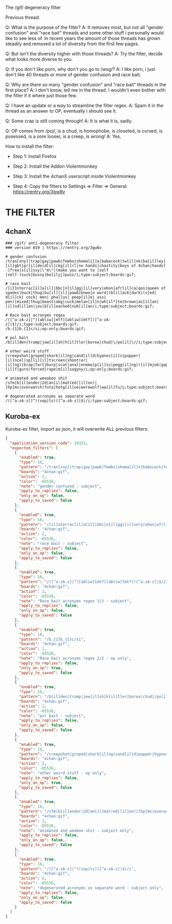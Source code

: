 The /gif/ degeneracy filter

Previous thread:

Q: What is the purpose of the filter?
A: It removes most, but not all "gender confusion" and "race bait" threads and some other stuff i personally would like to see less of. In recent years the amount of those threads has grown steadily and removed a lot of diversity from the first few pages.

Q: But isn't the diversity higher with those threads?
A: Try the filter, decide what looks more diverse to you.

Q: If you don't like porn, why don't you go to /wsg/?
A: I like porn, i just don't like 40 threads or more of gender confusion and race bait.

Q: Why are there so many "gender confusion" and "race bait" threads in the first place?
A: I don't know, tell me in the thread. I wouldn't even bother with the filter if it where just those few.

Q: I have an update or a way to streamline the filter regex.
A: Spam it in the thread as an answer to OP, eventually i should see it.

Q: Some crap is still coming through!
A: It is what it is, sadly.

Q: OP comes from /pol/, is a chud, is homophobe, is closeted, is cursed, is posessed, is a sore looser, is a creep, is wrong!
A: Yes.

How to install the filter:

* Step 1: Install Firefox

* Step 2: Install the Addon Violentmonkey

* Step 3: Install the 4chanX userscript inside Violentmonkey

* Step 4: Copy the filters to Settings => Filter => General: https://rentry.org/3gw8v


# THE FILTER

## 4chanX
```
### /gif/ anti-degeneracy filter
### version 019 | https://rentry.org/3gw8v

# gender confusion
/tran[sny]|trap|gay|pawb|fembo|shema[il]e|babecock|tw[il]nk|ba[il]ley|[il]gbt|pr[il]de|d[il]ckg[il]rl|no hands|chastity|boys of 4chan|hands[ -]free|s[il]ssy|\"m\"|(make you want to |self |self-)suck|bussy|bo[ilyj]puss/i;type:subject;boards:gif;

# race bait
/[il]nterrac[il]a[il]|bbc|n[il]gg|[il]vory|ebon|afr[il]ca|qos|queen of spades|buck|thug|bu[il][il]|pawb|bnwo|n word|(b[il]ack|dark)(s|ed| d[il]ck| cock| men| phallus| peop[il]e| ass| pen)|mixed|thug|beast|abg|cuck|melan[il]n|wh[il*]te|brown|as[il]an|[il]nd[il]an|jav|b[il]eached|nub[il]an/i;type:subject;boards:gif;

# Race bait acronyms regex
/([^a-zA-z]|^)[abliw][mtf][abliw][mtf]([^a-zA-z]|$)/i;type:subject;boards:gif;
/b.{1}b.{1}c/si;op:only;boards:gif;

# pol bait
/b[il]den|trump|jew[il]sh|h[il]tler|borea|chud|\/po[il]\//i;type:subject;boards:gif;

# other weird stuff
/creepshot|groped|shark[il]ng|cand[il]d|hypnos[il]s|popper|[il]ncel|sp[li][il]tscreen|shoot(er|[il]ng)|brap|fart|burp|scat|anal|enema|p[il]ss|pegg[il]ng|r[il]mjob|gape|g[il][il]f|guro|forced|rape|m[il]sogyny/i;op:only;boards:gif;

# animated and weeaboo shit
/sfm|b[il]ender|2d|an[il]mat(ed|[il]on)|[hp]mv|overwatch|futa|hotg[il]ue|werewolf|wa[il]fu/i;type:subject;boards:gif;

# degenerated acronyms as separate word
/([^a-zA-z]|^)(sop|ts)([^a-zA-z]|$)/i;type:subject;boards:gif;
```

## Kuroba-ex

Kuroba-ex filter, import as json, it will overwrite ALL previous filters:

``` json
{
  "application_version_code": 10323,
  "exported_filters": [
    {
      "enabled": true,
      "type": 16,
      "pattern": "/tran[sny]|trap|gay|pawb|fembo|shema[il]e|babecock|tw[il]nk|ba[il]ley|[il]gbt|pr[il]de|d[il]ckg[il]rl|no hands|boys of 4chan|chastity|hands[ -]free|s[il]ssy|\"m\"|(make you want to |self |self-)suck|bussy|bo[ilyj]puss/i",
      "boards": "4chan:gif",
      "action": 2,
      "color": -65536,
      "note": "gender confused - subject",
      "apply_to_replies": false,
      "only_on_op": false,
      "apply_to_saved": false
    },
    {
      "enabled": true,
      "type": 16,
      "pattern": "/[il]nterrac[il]a[il]|bbc|n[il]gg|[il]vory|ebon|afr[il]ca|qos|queen of spades|buck|thug|bu[il][il]|pawb|bnwo|n word|(b[il]ack|dark)(s|ed| d[il]ck| cock| men| phallus| peop[il]e| ass| pen)|mixed|thug|beast|abg|cuck|melan[il]n|wh[il*]te|brown|as[il]an|[il]nd[il]an|jav|b[il]eached|nub[il]an/i",
      "boards": "4chan:gif",
      "action": 2,
      "color": -65536,
      "note": "race bait - subject",
      "apply_to_replies": false,
      "only_on_op": false,
      "apply_to_saved": false
    },
    {
      "enabled": true,
      "type": 16,
      "pattern": "/([^a-zA-z]|^)[abliw][mtf][abliw][mtf]([^a-zA-z]|$)/i",
      "boards": "4chan:gif",
      "action": 2,
      "color": -65536,
      "note": "Race bait acronyms regex 1/2 - subject",
      "apply_to_replies": false,
      "only_on_op": false,
      "apply_to_saved": false
    },
    {
      "enabled": true,
      "type": 16,
      "pattern": "/b.{1}b.{1}c/si",
      "boards": "4chan:gif",
      "action": 2,
      "color": -65536,
      "note": "Race bait acronyms regex 2/2 - op only",
      "apply_to_replies": false,
      "only_on_op": true,
      "apply_to_saved": false
    },
    {
      "enabled": true,
      "type": 16,
      "pattern": "/b[il]den|trump|jew[il]sh|h[il]tler|borea|chud|/po[il]//i",
      "boards": "4chan:gif",
      "action": 2,
      "color": -65536,
      "note": "pol bait - subject",
      "apply_to_replies": false,
      "only_on_op": false,
      "apply_to_saved": false
    },
    {
      "enabled": true,
      "type": 16,
      "pattern": "/creepshot|groped|shark[il]ng|cand[il]d|popper|hypnos[il]s|[il]ncel|sp[li][il]tscreen|shoot(er|[il]ng)|brap|fart|burp|scat|anal|enema|p[il]ss|pegg[il]ng|r[il]mjob|gape|g[il][il]f|guro|forced|rape|m[il]sogyny/i",
      "boards": "4chan:gif",
      "action": 2,
      "color": -65536,
      "note": "other weird stuff - op only",
      "apply_to_replies": false,
      "only_on_op": true,
      "apply_to_saved": false
    },
    {
      "enabled": true,
      "type": 16,
      "pattern": "/sfm|b[il]ender|2d|an[il]mat(ed|[il]on)|[hp]mv|overwatch|futa|hotg[il]ue|werewolf|wa[il]fu/i",
      "boards": "4chan:gif",
      "action": 2,
      "color": -65536,
      "note": "animated and weaboo shit - subject only",
      "apply_to_replies": false,
      "only_on_op": false,
      "apply_to_saved": false
    },
    {
      "enabled": true,
      "type": 16,
      "pattern": "/([^a-zA-z]|^)(sop|ts)([^a-zA-z]|$)/i",
      "boards": "4chan:gif",
      "action": 2,
      "color": -65536,
      "note": "degenerated acronyms as separate word - subject only",
      "apply_to_replies": false,
      "only_on_op": false,
      "apply_to_saved": false
    }
  ]
}
```